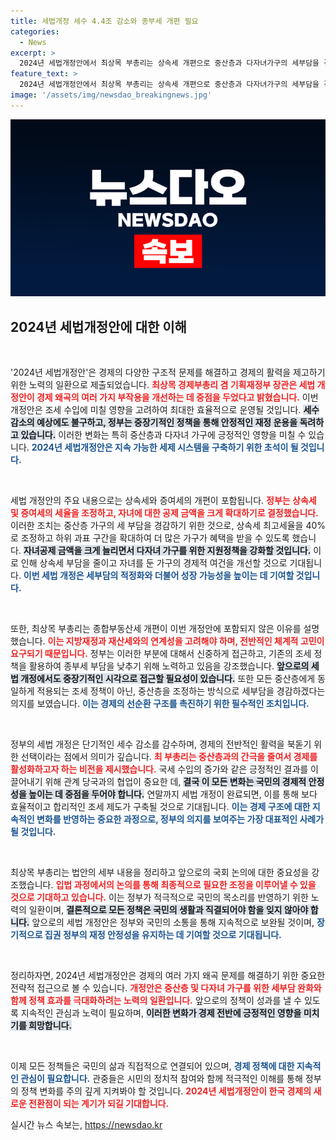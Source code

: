 ```yaml
---
title: 세법개정 세수 4.4조 감소와 종부세 개편 필요
categories:
  - News
excerpt: >
  2024년 세법개정안에서 최상목 부총리는 상속세 개편으로 중산층과 다자녀가구의 세부담을 경감하고, 경제 왜곡 부작용을 개선하겠다고 밝혔다. 세수 감소에도 불구하고 경제 활력을 위한 전략을 강조하며, 향후 국회 논의에 주목해야 할 시점이다.
feature_text: >
  2024년 세법개정안에서 최상목 부총리는 상속세 개편으로 중산층과 다자녀가구의 세부담을 경감하고, 경제 왜곡 부작용을 개선하겠다고 밝혔다. 세수 감소에도 불구하고 경제 활력을 위한 전략을 강조하며, 향후 국회 논의에 주목해야 할 시점이다.
image: '/assets/img/newsdao_breakingnews.jpg'
---
```


<p><img src="/assets/img/newsdao_breakingnews.jpg" alt="flaretime 속보" /></p>

<h2 data-ke-size="size26">2024년 세법개정안에 대한 이해</h2>

<p data-ke-size="size16">&nbsp;</p>

<p>'2024년 세법개정안'은 경제의 다양한 구조적 문제를 해결하고 경제의 활력을 제고하기 위한 노력의 일환으로 제출되었습니다. <b><span style="color: #ee2323;">최상목 경제부총리 겸 기획재정부 장관은 세법 개정안이 경제 왜곡의 여러 가지 부작용을 개선하는 데 중점을 두었다고 밝혔습니다.</span></b> 이번 개정안은 조세 수입에 미칠 영향을 고려하여 최대한 효율적으로 운영될 것입니다. <b><span style="background-color: #21538527;">세수 감소의 예상에도 불구하고, 정부는 중장기적인 정책을 통해 안정적인 재정 운용을 독려하고 있습니다.</span></b> 이러한 변화는 특히 중산층과 다자녀 가구에 긍정적인 영향을 미칠 수 있습니다. <b><span style="color: #1a5490;">2024년 세법개정안은 지속 가능한 세제 시스템을 구축하기 위한 초석이 될 것입니다.</span></b> </p>

<p data-ke-size="size16">&nbsp;</p>

<p>세법 개정안의 주요 내용으로는 상속세와 증여세의 개편이 포함됩니다. <b><span style="color: #ee2323;">정부는 상속세 및 증여세의 세율을 조정하고, 자녀에 대한 공제 금액을 크게 확대하기로 결정했습니다.</span></b> 이러한 조치는 중산층 가구의 세 부담을 경감하기 위한 것으로, 상속세 최고세율을 40%로 조정하고 하위 과표 구간을 확대하여 더 많은 가구가 혜택을 받을 수 있도록 했습니다. <b><span style="background-color: #21538527;">자녀공제 금액을 크게 늘리면서 다자녀 가구를 위한 지원정책을 강화할 것입니다.</span></b> 이로 인해 상속세 부담을 줄이고 자녀를 둔 가구의 경제적 여건을 개선할 것으로 기대됩니다. <b><span style="color: #1a5490;">이번 세법 개정은 세부담의 적정화와 더불어 성장 가능성을 높이는 데 기여할 것입니다.</span></b></p>

<p data-ke-size="size16">&nbsp;</p>

<p>또한, 최상목 부총리는 종합부동산세 개편이 이번 개정안에 포함되지 않은 이유를 설명했습니다. <b><span style="color: #ee2323;">이는 지방재정과 재산세와의 연계성을 고려해야 하며, 전반적인 체계적 고민이 요구되기 때문입니다.</span></b> 정부는 이러한 부분에 대해서 신중하게 접근하고, 기존의 조세 정책을 활용하여 종부세 부담을 낮추기 위해 노력하고 있음을 강조했습니다. <b><span style="background-color: #21538527;">앞으로의 세법 개정에서도 중장기적인 시각으로 접근할 필요성이 있습니다.</span></b> 또한 모든 중산층에게 동일하게 적용되는 조세 정책이 아닌, 중산층을 조정하는 방식으로 세부담을 경감하겠다는 의지를 보였습니다. <b><span style="color: #1a5490;">이는 경제의 선순환 구조를 촉진하기 위한 필수적인 조치입니다.</span></b> </p>

<p data-ke-size="size16">&nbsp;</p>

<p>정부의 세법 개정은 단기적인 세수 감소를 감수하며, 경제의 전반적인 활력을 북돋기 위한 선택이라는 점에서 의미가 깊습니다. <b><span style="color: #ee2323;">최 부총리는 중산층과의 간극을 줄여서 경제를 활성화하고자 하는 비전을 제시했습니다.</span></b> 국세 수입의 증가와 같은 긍정적인 결과를 이끌어내기 위해 관계 당국과의 협업이 중요한 데, <b><span style="background-color: #21538527;">결국 이 모든 변화는 국민의 경제적 안정성을 높이는 데 중점을 두어야 합니다.</span></b> 연말까지 세법 개정이 완료되면, 이를 통해 보다 효율적이고 합리적인 조세 제도가 구축될 것으로 기대됩니다. <b><span style="color: #1a5490;">이는 경제 구조에 대한 지속적인 변화를 반영하는 중요한 과정으로, 정부의 의지를 보여주는 가장 대표적인 사례가 될 것입니다.</span></b></p>

<p data-ke-size="size16">&nbsp;</p>

<p>최상목 부총리는 법안의 세부 내용을 정리하고 앞으로의 국회 논의에 대한 중요성을 강조했습니다. <b><span style="color: #ee2323;">입법 과정에서의 논의를 통해 최종적으로 필요한 조정을 이루어낼 수 있을 것으로 기대하고 있습니다.</span></b> 이는 정부가 적극적으로 국민의 목소리를 반영하기 위한 노력의 일환이며, <b><span style="background-color: #21538527;">결론적으로 모든 정책은 국민의 생활과 직결되어야 함을 잊지 않아야 합니다.</span></b> 앞으로의 세법 개정안은 정부와 국민의 소통을 통해 지속적으로 보완될 것이며, <b><span style="color: #1a5490;">장기적으로 집권 정부의 재정 안정성을 유지하는 데 기여할 것으로 기대됩니다.</span></b> </p>

<p data-ke-size="size16">&nbsp;</p>

<p>정리하자면, 2024년 세법개정안은 경제의 여러 가지 왜곡 문제를 해결하기 위한 중요한 전략적 접근으로 볼 수 있습니다. <b><span style="color: #ee2323;">개정안은 중산층 및 다자녀 가구를 위한 세부담 완화와 함께 정책 효과를 극대화하려는 노력의 일환입니다.</span></b> 앞으로의 정책이 성과를 낼 수 있도록 지속적인 관심과 노력이 필요하며, <b><span style="background-color: #21538527;">이러한 변화가 경제 전반에 긍정적인 영향을 미치기를 희망합니다.</span></b> </p>

<p data-ke-size="size16">&nbsp;</p>

<p>이제 모든 정책들은 국민의 삶과 직접적으로 연결되어 있으며, <b><span style="color: #1a5490;">경제 정책에 대한 지속적인 관심이 필요합니다.</span></b> 관중들은 시민의 정치적 참여와 함께 적극적인 이해를 통해 정부의 정책 변화를 주의 깊게 지켜봐야 할 것입니다. <b><span style="color: #ee2323;">2024년 세법개정안이 한국 경제의 새로운 전환점이 되는 계기가 되길 기대합니다.</span></b></p>
실시간 뉴스 속보는, <a href="https://newsdao.kr" rel="dofollow">https://newsdao.kr</a>


